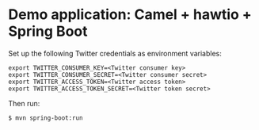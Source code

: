 # Demo application: Camel + hawtio + Spring Boot

Set up the following Twitter credentials as environment variables:

    export TWITTER_CONSUMER_KEY=<Twitter consumer key>
    export TWITTER_CONSUMER_SECRET=<Twitter consumer secret>
    export TWITTER_ACCESS_TOKEN=<Twitter access token>
    export TWITTER_ACCESS_TOKEN_SECRET=<Twitter token secret>

Then run:

    $ mvn spring-boot:run
